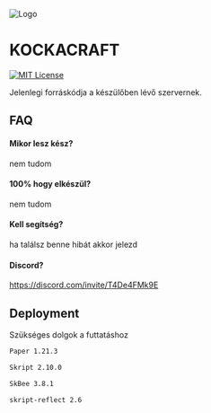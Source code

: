 
![Logo](https://cdn.discordapp.com/attachments/1200158049810251787/1201140146649702492/server-icon_1.png?ex=6790e2ef&is=678f916f&hm=ca577c7dc0727bfa038021eccb90db166f31068a0866b2885c97c68af2bc5d10&)


# KOCKACRAFT

[![MIT License](https://img.shields.io/badge/License-MIT-green.svg)](https://choosealicense.com/licenses/mit/)


Jelenlegi forráskódja a készülőben lévő szervernek.


## FAQ

#### Mikor lesz kész?

nem tudom

#### 100% hogy elkészül?

nem tudom

#### Kell segítség?

ha találsz benne hibát akkor jelezd

#### Discord?

https://discord.com/invite/T4De4FMk9E


## Deployment

Szükséges dolgok a futtatáshoz

```bash
Paper 1.21.3
```
```bash
Skript 2.10.0
```
```bash
SkBee 3.8.1
```
```bash
skript-reflect 2.6
```

